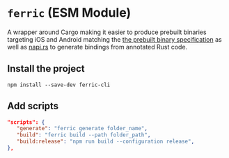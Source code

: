 # `ferric` (ESM Module)

A wrapper around Cargo making it easier to produce prebuilt binaries targeting iOS and Android matching the [the prebuilt binary specification](https://github.com/callstackincubator/react-native-node-api/blob/main/docs/PREBUILDS.md) as well as [napi.rs](https://napi.rs/) to generate bindings from annotated Rust code.

## Install the project

`npm install --save-dev ferric-cli`

## Add scripts

```json
"scripts": {
   "generate": "ferric generate folder_name",
   "build": "ferric build --path folder_path",
   "build:release": "npm run build --configuration release",
},
```
